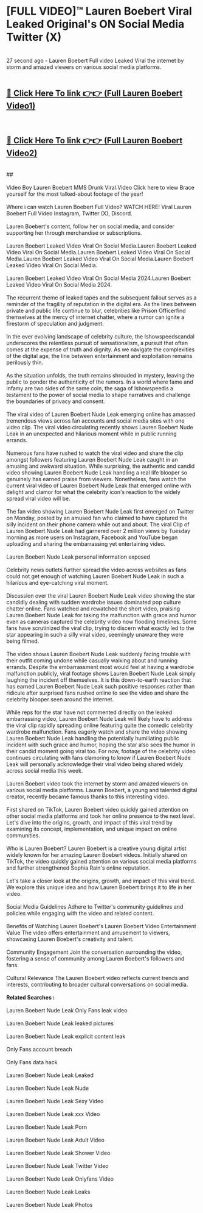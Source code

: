 # [FULL VIDEO]™ Lauren Boebert Viral Leaked Original's ON Social Media Twitter (X) <br>
<br>
27 second ago - Lauren Boebert Full video Leaked Viral the internet by storm and amazed viewers on various social media platforms.<br>

 <br>

##  <a href="https://play.123hd.live?title=Full Lauren_Boebert&ref=git">🔴 Click Here To link 👉👉 (Full Lauren Boebert Video1)</a><br>
  <br>

##  <a href="https://play.123hd.live?title=Full Lauren_Boebert&ref=git">🔴 Click Here To link 👉👉 (Full Lauren Boebert Video2)</a><br>
  <br>
  ##


  <br>

  <br>
Video Boy Lauren Boebert MMS Drunk Viral.Video Click here to view Brace yourself for the most talked-about footage of the year!
<br><br>
Where i can watch Lauren Boebert Full Video? WATCH HERE! Viral Lauren Boebert Full Video Instagram, Twitter (X), Discord.
<br><br>
Lauren Boebert's content, follow her on social media, and consider supporting her through merchandise or subscriptions.
<br><br>
Lauren Boebert Leaked Video Viral On Social Media.Lauren Boebert Leaked Video Viral On Social Media.Lauren Boebert Leaked Video Viral On Social Media.Lauren Boebert Leaked Video Viral On Social Media.Lauren Boebert Leaked Video Viral On Social Media.
<br><br>
Lauren Boebert Leaked Video Viral On Social Media 2024.Lauren Boebert Leaked Video Viral On Social Media 2024.
<br><br>
The recurrent theme of leaked tapes and the subsequent fallout serves as a reminder of the fragility of reputation in the digital era. As the lines between private and public life continue to blur, celebrities like Prison Officerfind themselves at the mercy of internet chatter, where a rumor can ignite a firestorm of speculation and judgment.
<br><br>
In the ever evolving landscape of celebrity culture, the Ishowspeedscandal underscores the relentless pursuit of sensationalism, a pursuit that often comes at the expense of truth and dignity. As we navigate the complexities of the digital age, the line between entertainment and exploitation remains perilously thin.
<br><br>
As the situation unfolds, the truth remains shrouded in mystery, leaving the public to ponder the authenticity of the rumors. In a world where fame and infamy are two sides of the same coin, the saga of Ishowspeedis a testament to the power of social media to shape narratives and challenge the boundaries of privacy and consent.
<br><br>
The viral video of Lauren Boebert Nude Leak emerging online has amassed tremendous views across fan accounts and social media sites with one video clip. The viral video circulating recently shows Lauren Boebert Nude Leak in an unexpected and hilarious moment while in public running errands.
<br><br>
Numerous fans have rushed to watch the viral video and share the clip amongst followers featuring Lauren Boebert Nude Leak caught in an amusing and awkward situation. While surprising, the authentic and candid video showing Lauren Boebert Nude Leak handling a real life blooper so genuinely has earned praise from viewers. Nonetheless, fans watch the current viral video of Lauren Boebert Nude Leak that emerged online with delight and clamor for what the celebrity icon's reaction to the widely spread viral video will be.
<br><br>
The fan video showing Lauren Boebert Nude Leak first emerged on Twitter on Monday, posted by an amused fan who claimed to have captured the silly incident on their phone camera while out and about. The viral Clip of Lauren Boebert Nude Leak had garnered over 2 million views by Tuesday morning as more users on Instagram, Facebook and YouTube began uploading and sharing the embarrassing yet entertaining video.
<br><br>
Lauren Boebert Nude Leak personal information exposed
<br><br>
Celebrity news outlets further spread the video across websites as fans could not get enough of watching Lauren Boebert Nude Leak in such a hilarious and eye-catching viral moment.
<br><br>
Discussion over the viral Lauren Boebert Nude Leak video showing the star candidly dealing with sudden wardrobe issues dominated pop culture chatter online. Fans watched and rewatched the short video, praising Lauren Boebert Nude Leak for taking the malfunction with grace and humor even as cameras captured the celebrity video now flooding timelines. Some fans have scrutinized the viral clip, trying to discern what exactly led to the star appearing in such a silly viral video, seemingly unaware they were being filmed.
<br><br>
The video shows Lauren Boebert Nude Leak suddenly facing trouble with their outfit coming undone while casually walking about and running errands. Despite the embarrassment most would feel at having a wardrobe malfunction publicly, viral footage shows Lauren Boebert Nude Leak simply laughing the incident off themselves. It is this down-to-earth reaction that has earned Lauren Boebert Nude Leak such positive responses rather than ridicule after surprised fans rushed online to see the video and share the celebrity blooper seen around the internet.
<br><br>
While reps for the star have not commented directly on the leaked embarrassing video, Lauren Boebert Nude Leak will likely have to address the viral clip rapidly spreading online featuring quite the comedic celebrity wardrobe malfunction. Fans eagerly watch and share the video showing Lauren Boebert Nude Leak handling the potentially humiliating public incident with such grace and humor, hoping the star also sees the humor in their candid moment going viral too. For now, footage of the celebrity video continues circulating with fans clamoring to know if Lauren Boebert Nude Leak will personally acknowledge their viral video being shared widely across social media this week.
<br><br>
Lauren Boebert video took the internet by storm and amazed viewers on various social media platforms. Lauren Boebert, a young and talented digital creator, recently became famous thanks to this interesting video.
<br><br>
First shared on TikTok, Lauren Boebert video quickly gained attention on other social media platforms and took her online presence to the next level. Let's dive into the origins, growth, and impact of this viral trend by examining its concept, implementation, and unique impact on online communities.
<br><br>
Who is Lauren Boebert? Lauren Boebert is a creative young digital artist widely known for her amazing Lauren Boebert videos. Initially shared on TikTok, the video quickly gained attention on various social media platforms and further strengthened Sophia Rain's online reputation.
<br><br>
Let's take a closer look at the origins, growth, and impact of this viral trend. We explore this unique idea and how Lauren Boebert brings it to life in her video.
<br><br>
Social Media Guidelines Adhere to Twitter's community guidelines and policies while engaging with the video and related content.
<br><br>
Benefits of Watching Lauren Boebert's Lauren Boebert Video Entertainment Value The video offers entertainment and amusement to viewers, showcasing Lauren Boebert's creativity and talent.
<br><br>
Community Engagement Join the conversation surrounding the video, fostering a sense of community among Lauren Boebert's followers and fans.
<br><br>
Cultural Relevance The Lauren Boebert video reflects current trends and interests, contributing to broader cultural conversations on social media.
<br><br>
<strong>Related Searches :</strong>
<br><br>
Lauren Boebert Nude Leak Only Fans leak video
<br><br>
Lauren Boebert Nude Leak leaked pictures
<br><br>
Lauren Boebert Nude Leak explicit content leak
<br><br>
Only Fans account breach
<br><br>
Only Fans data hack
<br><br>
Lauren Boebert Nude Leak Leaked
<br><br>
Lauren Boebert Nude Leak Nude
<br><br>
Lauren Boebert Nude Leak Sexy Video
<br><br>
Lauren Boebert Nude Leak xxx Video
<br><br>
Lauren Boebert Nude Leak Porn
<br><br>
Lauren Boebert Nude Leak Adult Video
<br><br>
Lauren Boebert Nude Leak Shower Video
<br><br>
Lauren Boebert Nude Leak Twitter Video
<br><br>
Lauren Boebert Nude Leak Onlyfans Video
<br><br>
Lauren Boebert Nude Leak Leaks
<br><br>
Lauren Boebert Nude Leak Photos